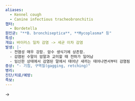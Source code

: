 ```yaml
---
aliases:
  - Kennel cough
  - Canine infectious tracheobronchitis
챕터:
  - Bordetella
원인균: "**B. bronchiseptica**, **Mycoplasma* 등"
특성: 
개요: 바이러스 일차 감염 -> 세균 이차 감염
발생: |-
  - 전염성 매우 강함. 암수 생식기에 상존함.
  - 감염된 수말이 암말과 교미할 때 전파가 일어남
  - 임신한 상태에서 감염된 말에서 태어난 새끼는 태어나면서부터 감염됨
증상: "- 기침, 구역질(gagging, retching)"
병리: 
진단/치료/예방: 
족보: 
---
```

→